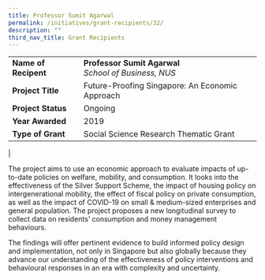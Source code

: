 ```yaml
---
title: Professor Sumit Agarwal
permalink: /initiatives/grant-recipients/32/
description: ""
third_nav_title: Grant Recipients
---
```

|  |  |
|---|---|
| **Name of Recipent** | **Professor Sumit Agarwal**<br>_School of Business, NUS_ |
| **Project Title** | Future-Proofing Singapore: An Economic Approach |
| **Project Status** | Ongoing |
| **Year Awarded** | 2019 |
| **Type of Grant** | Social Science Research Thematic Grant |
|

The project aims to use an economic approach to evaluate impacts of up-to-date policies on welfare, mobility, and consumption. It looks into the effectiveness of the Silver Support Scheme, the impact of housing policy on intergenerational mobility, the effect of fiscal policy on private consumption, as well as the impact of COVID-19 on small & medium-sized enterprises and general population. The project proposes a new longitudinal survey to collect data on residents’ consumption and money management behaviours.

The findings will offer pertinent evidence to build informed policy design and implementation, not only in Singapore but also globally because they advance our understanding of the effectiveness of policy interventions and behavioural responses in an era with complexity and uncertainty.
